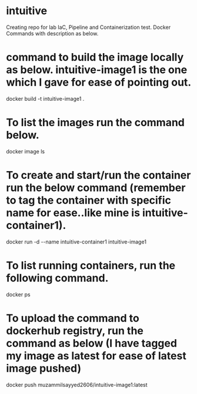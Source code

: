 # intuitive
Creating repo for lab IaC, Pipeline and Containerization test.
Docker Commands with description as below.

# command to build the image locally as below. intuitive-image1 is the one which I gave for ease of pointing out.
docker build -t intuitive-image1 .

# To list the images run the command below.
docker image ls

# To create and start/run the container run the below command (remember to tag the container with specific name for ease..like mine is intuitive-container1).

docker run -d --name intuitive-container1 intuitive-image1

# To list running containers, run the following command.

docker ps

# To upload the command to dockerhub registry, run the command as below (I have tagged my image as latest for ease of latest image pushed)

docker push muzammilsayyed2606/intuitive-image1:latest

